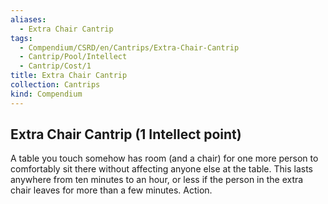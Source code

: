 ```yaml
---
aliases:
  - Extra Chair Cantrip
tags:
  - Compendium/CSRD/en/Cantrips/Extra-Chair-Cantrip
  - Cantrip/Pool/Intellect
  - Cantrip/Cost/1
title: Extra Chair Cantrip
collection: Cantrips
kind: Compendium
---
```

## Extra Chair Cantrip  (1 Intellect point)
A table you touch somehow has room (and a chair) for one more person to comfortably sit there without affecting anyone else at the table. This lasts anywhere from ten minutes to an hour, or less if the person in the extra chair leaves for more than a few minutes. Action. 


